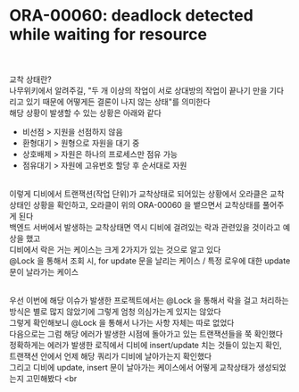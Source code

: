 # ORA-00060: deadlock detected while waiting for resource 

<br><br>
교착 상태란? <br>
나무위키에서 알려주길, "두 개 이상의 작업이 서로 상대방의 작업이 끝나기 만을 기다리고 있기 때문에 어떻게든 결론이 나지 않는 상태"를 의미한다 <br>
해당 상황이 발생할 수 있는 상황은 아래와 같다 <br>
- 비선점 > 지원을 선점하지 않음
- 환형대기 > 원형으로 자원을 대기 중
- 상호배제 > 자원은 하나의 프로세스만 점유 가능
- 점유대기 > 자원에 고유번호 할당 후 순서대로 자원 

<br>
이렇게 디비에서 트랜잭션(작업 단위)가 교착상태로 되어있는 상황에서 오라클은 교착상태인 상황을 확인하고, 오라클이 위의 ORA-00060 을 뱉으면서 교착상태를 풀어주게 된다 <br> 
백엔드 서버에서 발생하는 교착상태면 역시 디비에 걸려있는 락과 관련있을 것이라고 예상을 했고 <br>
디비에서 락은 거는 케이스는 크게 2가지가 있는 것으로 알고 있다 <br>
@Lock 을 통해서 조회 시, for update 문을 날리는 케이스 / 특정 로우에 대한 update 문이 날라가는 케이스 <br>
<br>

우선 이번에 해당 이슈가 발생한 프로젝트에서는 @Lock 을 통해서 락을 걸고 처리하는 방식은 별로 많지 않았기에 그렇게 엄청 의심가는게 있지는 않았다 <br>
그렇게 확인해보니 @Lock 을 통해서 나가는 사항 자체는 따로 없었다 <br>
다음으로는 그럼 해당 에러가 발생한 시점에 돌아가고 있는 트랜잭션들을 쭉 확인했다 <br>
정확하게는 에러가 발생한 로직에서 디비에 insert/update 치는 것들이 있는지 확인, 트랜잭션 안에서 언제 해당 쿼리가 디비에 날아가는지 확인했다 <br>
그리고 디비에 update, insert 문이 날아가는 케이스에서 어떻게 교착상태가 생성되었는지 고민해봤다 <br
<br><br>


 

<br><br><br><br><br><br><br><br><br><br>
